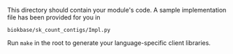 This directory should contain your module's code.
A sample implementation file has been provided for you in

```biokbase/sk_count_contigs/Impl.py```

Run `make` in the root to generate your language-specific client libraries.
